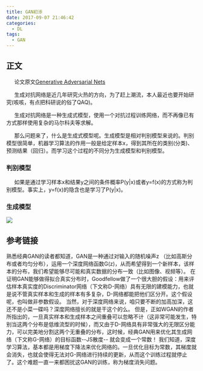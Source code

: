 ```yaml
---
title: GAN初涉
date: 2017-09-07 21:46:42
categories:
  - DL
tags:
  - GAN
---
```


## 正文

&ensp;&ensp;&ensp;论文原文[Generative Adversarial Nets](https://arxiv.org/abs/1406.2661)

&ensp;&ensp;&ensp;生成对抗网络是近几年研究火热的方向，为了赶上潮流，本人最近也要开始研究(咳咳，有点把科研说的俗了QAQ)。

&ensp;&ensp;&ensp;生成对抗网络是一种生成式模型，使用一个对抗过程训练网络，而不再像已有方式那样使用复杂的马尔科夫等求解。

&ensp;&ensp;&ensp;那么问题来了，什么是生成式模型呢。生成模型是相对判别模型来说的。判别模型很简单，机器学习算法的作用一般是给定样本x，得到其所在的类别(分类)、预测结果（回归）。而学习这个过程的不同分为生成模型和判别模型。

### 判别模型

&ensp;&ensp;&ensp;如果是通过学习样本x和结果y之间的条件概率P(y|x)或者y=f(x)的方式称为判别模型。事实上，y=f(x)的隐含也是学习了P(y|x)。
### 生成模型

<img src="http://chart.googleapis.com/chart?cht=tx&chl= }" style="border:none;"> 

### 


## 参考链接


熟悉经典GAN的读者都知道，GAN是一种通过对输入的随机噪声z （比如高斯分布或者均匀分布），运用一个深度网络函数G(z)，从而希望得到一个新样本，该样本的分布，我们希望能够尽可能和真实数据的分布一致（比如图像、视频等）。
在证明GAN能够做得拟合真实分布时，Goodfellow做了一个很大胆的假设：用来评估样本真实度的Discriminator网络（下文称D-网络）具有无限的建模能力，也就是说不管真实样本和生成的样本有多复杂，D-网络都能把他们区分开。这个假设呢，也叫做非参数假设。
当然，对于深度网络来说，咱只要不断的加高加深，这还不是小菜一碟吗？深度网络擅长的就是干这个的么。
但是，正如WGAN的作者所指出的，一旦真实样本和生成样本之间重叠可以忽略不计（这非常可能发生，特别当这两个分布是低维流型的时候），而又由于D-网络具有非常强大的无限区分能力，可以完美地分割这两个无重叠的分布，这时候，经典GAN用来优化其生成网络（下文称G-网络）的目标函数--JS散度-- 就会变成一个常数！
我们知道，深度学习算法，基本都是用梯度下降法来优化网络的。一旦优化目标为常数，其梯度就会消失，也就会使得无法对G-网络进行持续的更新，从而这个训练过程就停止了。这个难题一直一来都困扰这GAN的训练，称为梯度消失问题。

